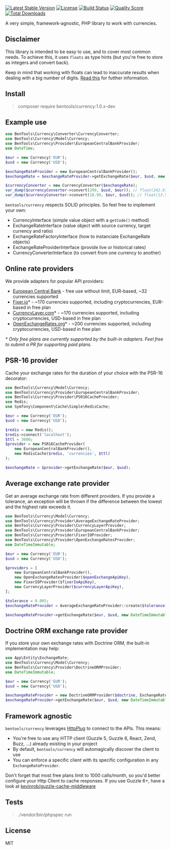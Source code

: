 [![Latest Stable Version](https://poser.pugx.org/bentools/currency/v/stable)](https://packagist.org/packages/bentools/currency)
[![License](https://poser.pugx.org/bentools/currency/license)](https://packagist.org/packages/bentools/currency)
[![Build Status](https://img.shields.io/travis/bpolaszek/currency/master.svg?style=flat-square)](https://travis-ci.org/bpolaszek/currency)
[![Quality Score](https://img.shields.io/scrutinizer/g/bpolaszek/currency.svg?style=flat-square)](https://scrutinizer-ci.com/g/bpolaszek/currency)
[![Total Downloads](https://poser.pugx.org/bentools/currency/downloads)](https://packagist.org/packages/bentools/currency)

A very simple, framework-agnostic, PHP library to work with currencies.

## Disclaimer

This library is intended to be easy to use, and to cover most common needs. To achieve this, it uses `floats` as type hints (but you're free to store as integers and convert back).

Keep in mind that working with floats can lead to inaccurate results when dealing with a big number of digits. [Read this](https://stackoverflow.com/questions/3730019/why-not-use-double-or-float-to-represent-currency) for futther information.

## Install

> composer require bentools/currency:1.0.x-dev

## Example use

```php
use BenTools\Currency\Converter\CurrencyConverter;
use BenTools\Currency\Model\Currency;
use BenTools\Currency\Provider\EuropeanCentralBankProvider;
use DateTime;

$eur = new Currency('EUR');
$usd = new Currency('USD');

$exchangeRateProvider = new EuropeanCentralBankProvider();
$exchangeRate = $exchangeRateProvider->getExchangeRate($eur, $usd, new DateTime('yesterday'));

$currencyConverter = new CurrencyConverter($exchangeRate);
var_dump($currencyConverter->convert(299, $usd, $eur)); // float(242.67510753997)
var_dump($currencyConverter->convert(10.99, $eur, $usd)); // float(13.540779)
```

`bentools/currency` respects SOLID principles. So feel free to implement your own:

- CurrencyInterface (simple value object with a `getCode()` method)
- ExchangeRateInterface (value object with source currency, target currency and ratio)
- ExchangeRateFactoryInterface (how to instanciate ExchangeRate objects)
- ExchangeRateProviderInterface (provide live or historical rates)
- CurrencyConverterInterface (to convert from one currency to another)

## Online rate providers

We provide adapters for popular API providers:

- [European Central Bank](https://www.ecb.europa.eu/stats/policy_and_exchange_rates/euro_reference_exchange_rates/html/index.en.html) - free use without limit, EUR-based, ~32 currencies supported
- [Fixer.io](https://fixer.io/)* - ~170 currencies supported, including cryptocurrencies, EUR-based in free plan
- [CurrencyLayer.com](https://fixer.io/)* - ~170 currencies supported, including cryptocurrencies, USD-based in free plan
- [OpenExchangeRates.org](https://fixer.io/)* - ~200 currencies supported, including cryptocurrencies, USD-based in free plan

_\* Only free plans are currently supported by the built-in adapters. Feel free to submit a PR for supporting paid plans._

## PSR-16 provider

Cache your exchange rates for the duration of your choice with the PSR-16 decorator:

```php
use BenTools\Currency\Model\Currency;
use BenTools\Currency\Provider\EuropeanCentralBankProvider;
use BenTools\Currency\Provider\PSR16CacheProvider;
use Redis;
use Symfony\Component\Cache\Simple\RedisCache;

$eur = new Currency('EUR');
$usd = new Currency('USD');

$redis = new Redis();
$redis->connect('localhost');
$ttl = 3600;
$provider = new PSR16CacheProvider(
    new EuropeanCentralBankProvider(), 
    new RedisCache($redis, 'currencies', $ttl)
);

$exchangeRate = $provider->getExchangeRate($eur, $usd);
```

## Average exchange rate provider

Get an average exchange rate from different providers. If you provide a tolerance, an exception will be thrown if the difference between the lowest and the highest rate exceeds it.

```php
use BenTools\Currency\Model\Currency;
use BenTools\Currency\Provider\AverageExchangeRateProvider;
use BenTools\Currency\Provider\CurrencyLayerProvider;
use BenTools\Currency\Provider\EuropeanCentralBankProvider;
use BenTools\Currency\Provider\FixerIOProvider;
use BenTools\Currency\Provider\OpenExchangeRatesProvider;
use DateTimeImmutable;

$eur = new Currency('EUR');
$usd = new Currency('USD');

$providers = [
    new EuropeanCentralBankProvider(),
    new OpenExchangeRatesProvider($openExchangeApiKey),
    new FixerIOProvider($fixerIoApiKey),
    new CurrencyLayerProvider($currencyLayerApiKey),
];

$tolerance = 0.005;
$exchangeRateProvider = AverageExchangeRateProvider::create($tolerance)->withProviders(...$providers);

$exchangeRateProvider->getExchangeRate($eur, $usd, new DateTimeImmutable('2018-03-29'))->getRatio();
```

## Doctrine ORM exchange rate provider

If you store your own exchange rates with Doctrine ORM, the built-in implementation may help:

```php
use App\Entity\ExchangeRate;
use BenTools\Currency\Model\Currency;
use BenTools\Currency\Provider\DoctrineORMProvider;
use DateTimeImmutable;

$eur = new Currency('EUR');
$usd = new Currency('USD');

$exchangeRateProvider = new DoctrineORMProvider($doctrine, ExchangeRate::class);
$exchangeRateProvider->getExchangeRate($eur, $usd, new DateTimeImmutable('2018-03-29'))->getRatio();
``` 

## Framework agnostic

`bentools/currency` leverages  [HttpPlug](http://docs.php-http.org/en/latest/) to connect to the APIs. This means:

- You're free to use any HTTP client (Guzzle 5, Guzzle 6, React, Zend, Buzz, ...) already existing in your project
- By default, `bentools/currency` will automagically discover the client to use
- You can enforce a specific client with its specific configuration in any `ExchangeRateProvider`.

Don't forget that most free plans limit to 1000 calls/month, so you'd better configure your Http Client to cache responses. If you use Guzzle 6+, have a look at [kevinrob/guzzle-cache-middleware](https://github.com/Kevinrob/guzzle-cache-middleware)

## Tests

> ./vendor/bin/phpspec run


## License

MIT